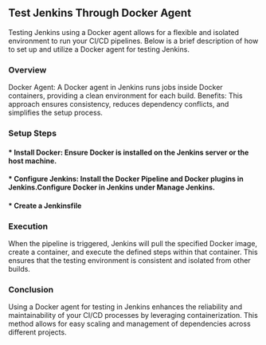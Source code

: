 ## Test Jenkins Through Docker Agent

Testing Jenkins using a Docker agent allows for a flexible and isolated environment to run your CI/CD pipelines. Below is a brief description of how to set up and utilize a Docker agent for testing Jenkins.

### Overview

Docker Agent: A Docker agent in Jenkins runs jobs inside Docker containers, providing a clean environment for each build.
Benefits: This approach ensures consistency, reduces dependency conflicts, and simplifies the setup process.

### Setup Steps

#### * Install Docker: Ensure Docker is installed on the Jenkins server or the host machine.

#### * Configure Jenkins: Install the Docker Pipeline and Docker plugins in Jenkins.Configure Docker in Jenkins under Manage Jenkins.

#### * Create a Jenkinsfile

### Execution

When the pipeline is triggered, Jenkins will pull the specified Docker image, create a container, and execute the defined steps within that container.
This ensures that the testing environment is consistent and isolated from other builds.

### Conclusion

Using a Docker agent for testing in Jenkins enhances the reliability and maintainability of your CI/CD processes by leveraging containerization. This method allows for easy scaling and management of dependencies across different projects.


